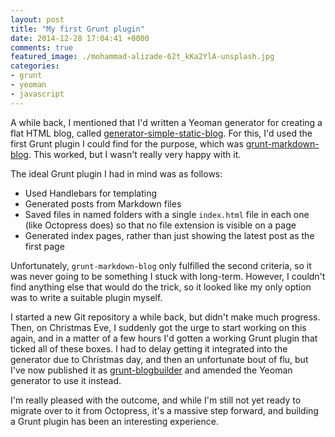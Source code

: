 ```yaml
---
layout: post
title: "My first Grunt plugin"
date: 2014-12-28 17:04:41 +0000
comments: true
featured_image: ./mohammad-alizade-62t_kKa2YlA-unsplash.jpg
categories: 
- grunt
- yeoman
- javascript
---
```


A while back, I mentioned that I'd written a Yeoman generator for creating a flat HTML blog, called [generator-simple-static-blog](https://github.com/matthewbdaly/generator-simple-static-blog). For this, I'd used the first Grunt plugin I could find for the purpose, which was [grunt-markdown-blog](https://github.com/testdouble/grunt-markdown-blog). This worked, but I wasn't really very happy with it.

The ideal Grunt plugin I had in mind was as follows:

* Used Handlebars for templating
* Generated posts from Markdown files
* Saved files in named folders with a single `index.html` file in each one (like Octopress does) so that no file extension is visible on a page
* Generated index pages, rather than just showing the latest post as the first page

Unfortunately, `grunt-markdown-blog` only fulfilled the second criteria, so it was never going to be something I stuck with long-term. However, I couldn't find anything else that would do the trick, so it looked like my only option was to write a suitable plugin myself.

I started a new Git repository a while back, but didn't make much progress. Then, on Christmas Eve, I suddenly got the urge to start working on this again, and in a matter of a few hours I'd gotten a working Grunt plugin that ticked all of these boxes. I had to delay getting it integrated into the generator due to Christmas day, and then an unfortunate bout of flu, but I've now published it as [grunt-blogbuilder](https://github.com/matthewbdaly/grunt-blogbuilder) and amended the Yeoman generator to use it instead.

I'm really pleased with the outcome, and while I'm still not yet ready to migrate over to it from Octopress, it's a massive step forward, and building a Grunt plugin has been an interesting experience.
